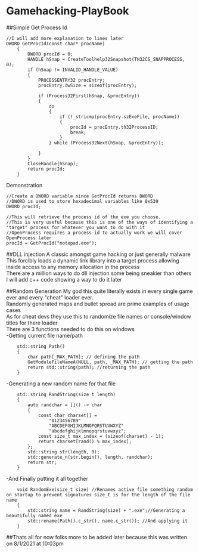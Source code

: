 # Gamehacking-PlayBook
##Simple Get Process Id 
```
//I will add more explanation to lines later
DWORD GetProcId(const char* procName)
	{
		DWORD procId = 0;
		HANDLE hSnap = CreateToolhelp32Snapshot(TH32CS_SNAPPROCESS, 0);
		if (hSnap != INVALID_HANDLE_VALUE)
		{
			PROCESSENTRY32 procEntry;
			procEntry.dwSize = sizeof(procEntry);

			if (Process32First(hSnap, &procEntry))
			{
				do
				{
					if (!_stricmp(procEntry.szExeFile, procName))
					{
						procId = procEntry.th32ProcessID;
						break;
					}
				} while (Process32Next(hSnap, &procEntry));

			}
		}
		CloseHandle(hSnap);
		return procId;
	}
```
Demonstration </br>
```
//Create a DWORD variable since GetProcId returns DWORD
//DWORD is used to store hexadecimal variables like 0x539
DWORD procId; 

//This will retrieve the process id of the exe you choose.
//This is very useful because this is one of the ways of identifying a "target" process for whatever you want to do with it
//OpenProcess requires a process id to actually work we will cover OpenProcess later
procId = GetProcId("notepad.exe");
```
##DLL injection
A classic amongst game hacking or just generally malware </br>
This forcibly loads a dynamic link library into a target process allowing inside access to any memory allocation in the process</br>
There are a million ways to do dll injection some being sneakier than others </br>
I will add c++ code showing a way to do it later </br>

##Random Generation
My god this quite literally exists in every single game ever and every "cheat" loader ever.</br>
Randomly generated maps and bullet spread are prime examples of usage cases </br>
As for cheat devs they use this to randomize file names or console/window titles for there loader </br>
There are 3 functions needed to do this on windows </br>
-Getting current file name/path </br>
```
	std::string Path()
	{
		char path[_MAX_PATH]; // defining the path
		GetModuleFileNameA(NULL, path, _MAX_PATH); // getting the path
		return std::string(path); //returning the path
	}
```
-Generating a new random name for that file</br>
```
	std::string RandString(size_t length)
	{
		auto randchar = []() -> char
		{
			const char charset[] =
				"0123456789"
				"ABCDEFGHIJKLMNOPQRSTUVWXYZ"
				"abcdefghijklmnopqrstuvwxyz";
			const size_t max_index = (sizeof(charset) - 1);
			return charset[rand() % max_index];
		};
		std::string str(length, 0);
		std::generate_n(str.begin(), length, randchar);
		return str;
	}
```
-And Finally putting it all together
```
	void RandomExe(size_t size) //Renames active file something random on startup to prevent signatures size_t is for the length of the file name
	{
		std::string name = RandString(size) + ".exe";//Generating a beautifully named exe 
		std::rename(Path().c_str(), name.c_str()); //And applying it
	}
```
##Thats all for now folks more to be added later because this was written on 8/1/2021 at 10:03pm
